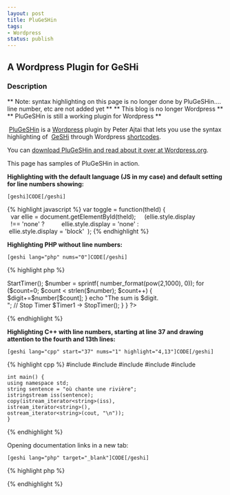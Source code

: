 ```yaml
---
layout: post
title: PluGeSHin
tags:
- Wordpress
status: publish
---
```

<h2>A Wordpress Plugin for GeSHi</h2>
<h3><a name="description"></a>Description</h3>

** Note: syntax highlighting on this page is no longer done by PluGeSHin.... line number, etc are not added yet **
** This blog is no longer Wordpress **
** PluGeSHin is still a working plugin for Wordpress **

&nbsp;<a href="http://netlumination.com/blog/plugeshin">PluGeSHin</a> is a <a href="http://wordpress.org/">Wordpress</a> 
plugin by Peter Ajtai that lets you use the syntax highlighting of  <a href="http://qbnz.com/highlighter/">GeSHi</a> 
through Wordpress <a href="http://codex.wordpress.org/Shortcode_API">shortcodes</a>.

You can <a href="http://wordpress.org/extend/plugins/plugeshin/">download PluGeSHin and read about it over at Wordpress.org</a>.

This page has samples of PluGeSHin in action.

<strong>Highlighting with the default language (JS in my case) and default setting for line numbers showing:</strong>

    [geshi]CODE[/geshi]

{% highlight javascript %}
var toggle = function(theId) {
    var ellie = document.getElementById(theId);
    (ellie.style.display   !== 'none' ?
         ellie.style.display = 'none' :
         ellie.style.display = 'block'  );
{% endhighlight %}

<strong>Highlighting PHP without line numbers:</strong>

    [geshi lang="php" nums="0"]CODE[/geshi]

{% highlight php %}
<?php
class SumOfPower {
    function __construct () {
        // Start Timer
        $Timer1 = new CalcTimer;
        $Timer1 -> StartTimer();
        $number = sprintf( number_format(pow(2,1000), 0));
        for ($count=0; $count < strlen($number); $count++) {
            $digit+=$number[$count];
        }
        echo "The sum is $digit.<br/>";
        // Stop Timer
        $Timer1 -> StopTimer();
    }
}
?>
{% endhighlight %}

<strong>Highlighting C++ with line numbers, starting at line 37 and drawing attention to the fourth and 13th lines:</strong>

    [geshi lang="cpp" start="37" nums="1" highlight="4,13"]CODE[/geshi]

{% highlight cpp %}
    #include <iostream>
    #include <string>
    #include <sstream>
    #include <algorithm>
    #include <iterator>
     
    int main() {
    using namespace std;
    string sentence = "où chante une rivière";
    istringstream iss(sentence);
    copy(istream_iterator<string>(iss),
    istream_iterator<string>(),
    ostream_iterator<string>(cout, "\n"));
    }
{% endhighlight %}

Opening documentation links in a new tab:

    [geshi lang="php" target="_blank"]CODE[/geshi]

{% highlight php %}
<?php
    $string = 
        "July 1, 2000 is on a " . 
        date("l", mktime(0, 0, 0, 7, 1, 2000));
?>
{% endhighlight %}
